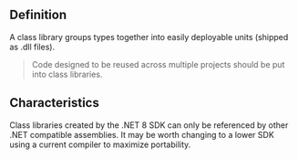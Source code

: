 ## Definition
A class library groups types together into easily deployable units (shipped as .dll files).

> Code designed to be reused across multiple projects should be put into class libraries.
## Characteristics

Class libraries created by the .NET 8 SDK can only be referenced by other .NET compatible assemblies. It may be worth changing to a lower  SDK using a current compiler to maximize portability.




